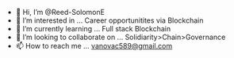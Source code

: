 - 👋 Hi, I’m @Reed-SolomonE
- 👀 I’m interested in ... Career opportunitites via Blockchain   
- 🌱 I’m currently learning ... Full stack Blockchain
- 💞️ I’m looking to collaborate on ... Solidiarity>Chain>Governance
- 📫 How to reach me ... vanovac589@gmail.com

<!---
Reed-SolomonE/Reed-SolomonE is a ✨ special ✨ repository because its `README.md` (this file) appears on your GitHub profile.
You can click the Preview link to take a look at your changes.
--->
